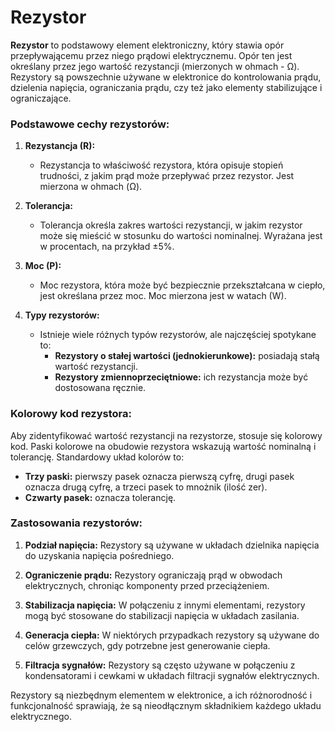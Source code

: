 # Rezystor

**Rezystor** to podstawowy element elektroniczny, który stawia opór przepływającemu przez niego prądowi elektrycznemu. Opór ten jest określany przez jego wartość rezystancji (mierzonych w ohmach - Ω). Rezystory są powszechnie używane w elektronice do kontrolowania prądu, dzielenia napięcia, ograniczania prądu, czy też jako elementy stabilizujące i ograniczające.

### Podstawowe cechy rezystorów:

1. **Rezystancja (R):**
   - Rezystancja to właściwość rezystora, która opisuje stopień trudności, z jakim prąd może przepływać przez rezystor. Jest mierzona w ohmach (Ω).

2. **Tolerancja:**
   - Tolerancja określa zakres wartości rezystancji, w jakim rezystor może się mieścić w stosunku do wartości nominalnej. Wyrażana jest w procentach, na przykład ±5%.

3. **Moc (P):**
   - Moc rezystora, która może być bezpiecznie przekształcana w ciepło, jest określana przez moc. Moc mierzona jest w watach (W).

4. **Typy rezystorów:**
   - Istnieje wiele różnych typów rezystorów, ale najczęściej spotykane to:
     - **Rezystory o stałej wartości (jednokierunkowe):** posiadają stałą wartość rezystancji.
     - **Rezystory zmiennoprzeciętniowe:** ich rezystancja może być dostosowana ręcznie.

### Kolorowy kod rezystora:

Aby zidentyfikować wartość rezystancji na rezystorze, stosuje się kolorowy kod. Paski kolorowe na obudowie rezystora wskazują wartość nominalną i tolerancję. Standardowy układ kolorów to:
- **Trzy paski:** pierwszy pasek oznacza pierwszą cyfrę, drugi pasek oznacza drugą cyfrę, a trzeci pasek to mnożnik (ilość zer).
- **Czwarty pasek:** oznacza tolerancję.

### Zastosowania rezystorów:

1. **Podział napięcia:** Rezystory są używane w układach dzielnika napięcia do uzyskania napięcia pośredniego.
  
2. **Ograniczenie prądu:** Rezystory ograniczają prąd w obwodach elektrycznych, chroniąc komponenty przed przeciążeniem.

3. **Stabilizacja napięcia:** W połączeniu z innymi elementami, rezystory mogą być stosowane do stabilizacji napięcia w układach zasilania.

4. **Generacja ciepła:** W niektórych przypadkach rezystory są używane do celów grzewczych, gdy potrzebne jest generowanie ciepła.

5. **Filtracja sygnałów:** Rezystory są często używane w połączeniu z kondensatorami i cewkami w układach filtracji sygnałów elektrycznych.

Rezystory są niezbędnym elementem w elektronice, a ich różnorodność i funkcjonalność sprawiają, że są nieodłącznym składnikiem każdego układu elektrycznego.